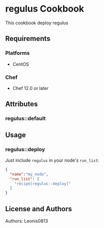 # regulus Cookbook

This cookbook deploy regulus

## Requirements

### Platforms

- CentOS

### Chef

- Chef 12.0 or later

## Attributes

### regulus::default

## Usage

### regulus::deploy

Just include `regulus` in your node's `run_list`:

```json
{
  "name":"my_node",
  "run_list": [
    "recipe[regulus::deploy]"
  ]
}
```

## License and Authors

Authors: Leonis0813
